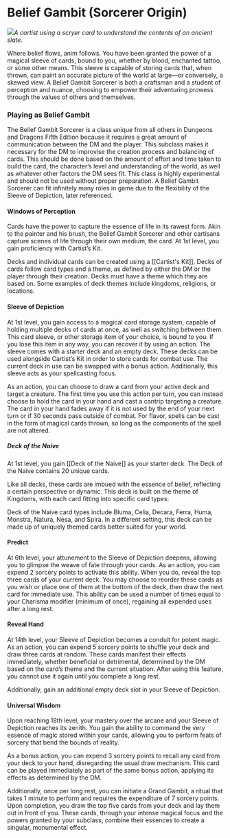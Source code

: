 # Belief Gambit (Sorcerer Origin)

<img src="wiki_images/Belief Gambit (Sorcerer Origin).png"><i>A cartist using a scryer card to understand the contents of an ancient slate.</i></img>




Where belief flows, anim follows. You have been granted the power of a magical sleeve of cards, bound to you, whether by blood, enchanted tattoo, or some other means. This sleeve is capable of storing cards that, when thrown, can paint an accurate picture of the world at large—or conversely, a skewed view. A Belief Gambit Sorcerer is both a craftsman and a student of perception and nuance, choosing to empower their adventuring prowess through the values of others and themselves.


### Playing as Belief Gambit

The Belief Gambit Sorcerer is a class unique from all others in Dungeons and Dragons Fifth Edition because it requires a great amount of communication between the DM and the player. This subclass makes it necessary for the DM to improvise the creation process and balancing of cards. This should be done based on the amount of effort and time taken to build the card, the character’s level and understanding of the world, as well as whatever other factors the DM sees fit. This class is highly experimental and should not be used without proper preparation. A Belief Gambit Sorcerer can fit infinitely many roles in game due to the flexibility of the Sleeve of Depiction, later referenced.


#### Windows of Perception

Cards have the power to capture the essence of life in its rawest form. Akin to the painter and his brush, the Belief Gambit Sorcerer and other cartisans capture scenes of life through their own medium, the card. At 1st level, you gain proficiency with Cartist’s Kit.

Decks and individual cards can be created using a [[Cartist's Kit]]. Decks of cards follow card types and a theme, as defined by either the DM or the player through their creation. Decks must have a theme which they are based on. Some examples of deck themes include kingdoms, religions, or locations.

#### Sleeve of Depiction

At 1st level, you gain access to a magical card storage system, capable of holding multiple decks of cards at once, as well as switching between them. This card sleeve, or other storage item of your choice, is bound to you. If you lose this item in any way, you can recover it by using an action. The sleeve comes with a starter deck and an empty deck. These decks can be used alongside Cartist’s Kit in order to store cards for combat use. The current deck in use can be swapped with a bonus action. Additionally, this sleeve acts as your spellcasting focus.

As an action, you can choose to draw a card from your active deck and target a creature. The first time you use this action per turn, you can instead choose to hold the card in your hand and cast a cantrip targeting a creature. The card in your hand fades away if it is not used by the end of your next turn or if 30 seconds pass outside of combat. For flavor, spells can be cast in the form of magical cards thrown, so long as the components of the spell are not altered.


##### Deck of the Naive

At 1st level, you gain [[Deck of the Naive]] as your starter deck. The Deck of the Naive contains 20 unique cards.

Like all decks, these cards are imbued with the essence of belief, reflecting a certain perspective or dynamic. This deck is built on the theme of Kingdoms, with each card fitting into specific card types:

Deck of the Naive card types include Bluma, Celia, Decara, Ferra, Huma, Monstra, Natura, Nesa, and Spira. In a different setting, this deck can be made up of uniquely themed cards better suited for your world.


#### Predict

At 6th level, your attunement to the Sleeve of Depiction deepens, allowing you to glimpse the weave of fate through your cards. As an action, you can expend 2 sorcery points to activate this ability. When you do, reveal the top three cards of your current deck. You may choose to reorder these cards as you wish or place one of them at the bottom of the deck, then draw the next card for immediate use. This ability can be used a number of times equal to your Charisma modifier (minimum of once), regaining all expended uses after a long rest.


#### Reveal Hand

At 14th level, your Sleeve of Depiction becomes a conduit for potent magic. As an action, you can expend 5 sorcery points to shuffle your deck and draw three cards at random. These cards manifest their effects immediately, whether beneficial or detrimental, determined by the DM based on the card’s theme and the current situation. After using this feature, you cannot use it again until you complete a long rest.

Additionally, gain an additional empty deck slot in your Sleeve of Depiction.


#### Universal Wisdom

Upon reaching 18th level, your mastery over the arcane and your Sleeve of Depiction reaches its zenith. You gain the ability to command the very essence of magic stored within your cards, allowing you to perform feats of sorcery that bend the bounds of reality.

As a bonus action, you can expend 3 sorcery points to recall any card from your deck to your hand, disregarding the usual draw mechanism. This card can be played immediately as part of the same bonus action, applying its effects as determined by the DM.

Additionally, once per long rest, you can initiate a Grand Gambit, a ritual that takes 1 minute to perform and requires the expenditure of 7 sorcery points. Upon completion, you draw the top five cards from your deck and lay them out in front of you. These cards, through your intense magical focus and the powers granted by your subclass, combine their essences to create a singular, monumental effect.

















